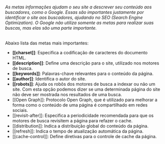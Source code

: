 ###### As metas informações ajudam o seu site a descrever seu conteúdo aos buscadores, como o Google. Essas são importantes justamente por identificar o site aos buscadores, ajudando no SEO (Search Engine Optimization). O Google não utiliza somente as metas para realizar suas buscas, mas elas são uma parte importante.

Abaixo lista das metas mais importantes:
- **[[charset]]**: Especifica a codificação de caracteres do documento HTML.
- **[[description]]**: Define uma descrição para o site, utilizado nos motores de busca.
- **[[keywords]]**: Palavras-chave relevantes para o conteúdo da página.
- **[[author]]**: Identifica o autor do site.
- **[[robots]]**: Ajuda os robôs dos motores de busca a indexar ou não um site. Com esta opção podemos dizer se uma determinada página do site não deve ser mostrada nos resultados de uma busca.
- [[Open Graph]]: Protocolo Open Graph, que é utilizado para melhorar a forma como o conteúdo de uma página é compartilhado em redes sociais.
- [[revisit-after]]: Especifica a periodicidade recomendada para que os motores de busca revisitem a página para refazer o cache.
- [[distribution]]: Indica a distribuição global do conteúdo da página.
- [[refresh]]: Indica o tempo de atualização automática da página.
- [[cache-control]]: Define diretivas para o controle de cache da página.



